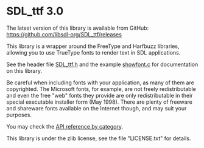 # SDL_ttf 3.0

The latest version of this library is available from GitHub:
https://github.com/libsdl-org/SDL_ttf/releases

This library is a wrapper around the FreeType and Harfbuzz libraries, allowing you to use TrueType fonts to render text in SDL applications.

See the header file [SDL_ttf.h](https://github.com/libsdl-org/SDL_ttf/blob/main/include/SDL3_ttf/SDL_ttf.h) and the example [showfont.c](https://github.com/libsdl-org/SDL_ttf/blob/main/examples/showfont.c) for documentation on this library.

Be careful when including fonts with your application, as many of them are copyrighted. The Microsoft fonts, for example, are not freely redistributable and even the free "web" fonts they provide are only redistributable in their special executable installer form (May 1998). There are plenty of freeware and shareware fonts available on the Internet though, and may suit your purposes.

You may check the [API reference by category](CategoryAPI).

This library is under the zlib license, see the file "LICENSE.txt" for details.